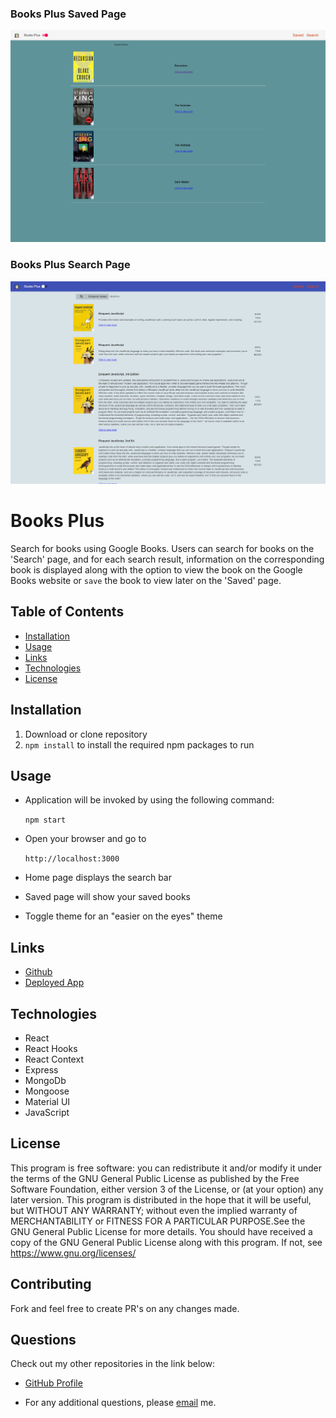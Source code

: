 ### Books Plus Saved Page

![Screenshot](client/src/assets/booksplussaved.png)

### Books Plus Search Page

![Screenshot](client/src/assets/booksplussearch.png)

# Books Plus

Search for books using Google Books. Users can search for books on the 'Search' page, and for each search result, information on the corresponding book is displayed along with the option to view the book on the Google Books website or `save` the book to view later on the 'Saved' page.

## Table of Contents

- [Installation](#installation)
- [Usage](#usage)
- [Links](#Links)
- [Technologies](#Technologies)
- [License](#License)

## Installation

1. Download or clone repository
2. `npm install` to install the required npm packages to run

## Usage

- Application will be invoked by using the following command:

  `npm start`

- Open your browser and go to

  `http://localhost:3000`

- Home page displays the search bar
- Saved page will show your saved books
- Toggle theme for an "easier on the eyes" theme

## Links

- [Github](https://github.com/jongomezdev/Books-Plus)
- [Deployed App](https://google-books-plus.herokuapp.com/)

## Technologies

- React
- React Hooks
- React Context
- Express
- MongoDb
- Mongoose
- Material UI
- JavaScript

## License

This program is free software: you can redistribute it and/or modify
it under the terms of the GNU General Public License as published by
the Free Software Foundation, either version 3 of the License, or
(at your option) any later version.
This program is distributed in the hope that it will be useful,
but WITHOUT ANY WARRANTY; without even the implied warranty of
MERCHANTABILITY or FITNESS FOR A PARTICULAR PURPOSE.See the
GNU General Public License for more details.
You should have received a copy of the GNU General Public License
along with this program. If not, see <https://www.gnu.org/licenses/>

## Contributing

Fork and feel free to create PR's on any changes made.

## Questions

Check out my other repositories in the link below:

- [GitHub Profile](https://github.com/jongomezdev)

- For any additional questions, please [email](mailto:jongomezdev@gmail.com) me.
